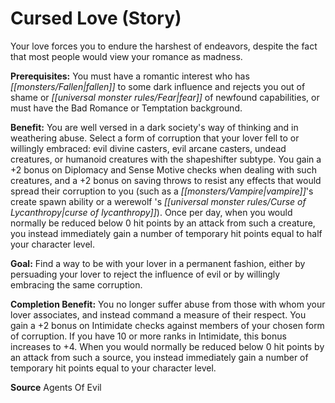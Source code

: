 ﻿---
cssclass: [feats]

---
# Cursed Love (Story)

Your love forces you to endure the harshest of endeavors, despite the fact that most people would view your romance as madness.

**Prerequisites:** You must have a romantic interest who has _[[monsters/Fallen|fallen]]_ to some dark influence and rejects you out of shame or _[[universal monster rules/Fear|fear]]_ of newfound capabilities, or must have the Bad Romance or Temptation background.

**Benefit:** You are well versed in a dark society's way of thinking and in weathering abuse. Select a form of corruption that your lover fell to or willingly embraced: evil divine casters, evil arcane casters, undead creatures, or humanoid creatures with the shapeshifter subtype. You gain a +2 bonus on Diplomacy and Sense Motive checks when dealing with such creatures, and a +2 bonus on saving throws to resist any effects that would spread their corruption to you (such as a _[[monsters/Vampire|vampire]]_'s create spawn ability or a werewolf 's _[[universal monster rules/Curse of Lycanthropy|curse of lycanthropy]]_). Once per day, when you would normally be reduced below 0 hit points by an attack from such a creature, you instead immediately gain a number of temporary hit points equal to half your character level.

**Goal:** Find a way to be with your lover in a permanent fashion, either by persuading your lover to reject the influence of evil or by willingly embracing the same corruption.

**Completion Benefit:** You no longer suffer abuse from those with whom your lover associates, and instead command a measure of their respect. You gain a +2 bonus on Intimidate checks against members of your chosen form of corruption. If you have 10 or more ranks in Intimidate, this bonus increases to +4. When you would normally be reduced below 0 hit points by an attack from such a source, you instead immediately gain a number of temporary hit points equal to your character level.

**Source** Agents Of Evil